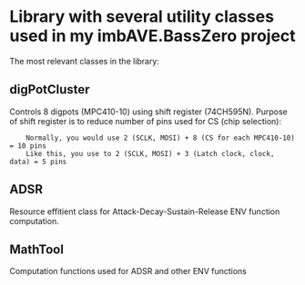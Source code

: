 # Library with several utility classes used in my imbAVE.BassZero project

The most relevant classes in the library:

## digPotCluster
Controls 8 digpots (MPC410-10) using shift register (74CH595N). 
Purpose of shift register is to reduce number of pins used for CS (chip selection):

		Normally, you would use 2 (SCLK, MOSI) + 8 (CS for each MPC410-10) = 10 pins
		Like this, you use to 2 (SCLK, MOSI) + 3 (Latch clock, clock, data) = 5 pins

## ADSR
Resource effitient class for Attack-Decay-Sustain-Release ENV function computation.


## MathTool
Computation functions used for ADSR and other ENV functions